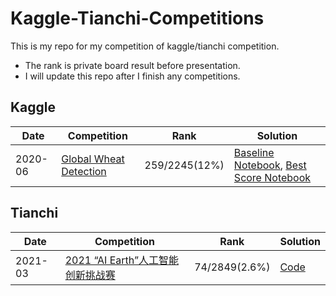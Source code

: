 # Kaggle-Tianchi-Competitions
This is my repo for my competition of kaggle/tianchi competition.

- The rank is private board result before presentation.
- I will update this repo after I finish any competitions.

## Kaggle

| Date | Competition | Rank | Solution |
| --- | --- | --- | --- |
| 2020-06 | [Global Wheat Detection](https://www.kaggle.com/c/global-wheat-detection) | 259/2245(12%) | [Baseline Notebook](https://www.kaggle.com/whurobin/training-efficientdet),  [Best Score Notebook](https://www.kaggle.com/m1nglei/fork-of-fork-of-effdet-d5-inference-pseudo-len0?scriptVersionId=40146910)|

## Tianchi

| Date | Competition | Rank | Solution |
| --- | --- | --- | --- |
| 2021-03 | [2021 “AI Earth”人工智能创新挑战赛](https://tianchi.aliyun.com/competition/entrance/531871/introduction) | 74/2849(2.6%) | [Code](./Tianchi/aiearth_competition) |